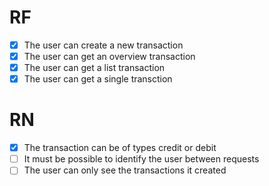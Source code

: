 # RF

- [X] The user can create a new transaction
- [X] The user can get an overview transaction
- [X] The user can get a list transaction
- [X] The user can get a single transction

# RN

- [X] The transaction can be of types credit or debit
- [ ] It must be possible to identify the user between requests
- [ ] The user can only see the transactions it created